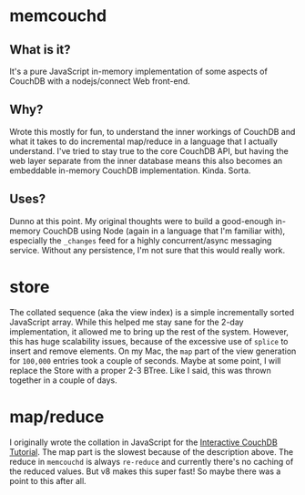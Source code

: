 # memcouchd
## What is it?
It's a pure JavaScript in-memory implementation of some aspects of CouchDB with a 
nodejs/connect Web front-end.

## Why?
Wrote this mostly for fun, to understand the inner workings of CouchDB
and what it takes to do incremental map/reduce in a language that I actually 
understand. I've tried to stay true to the core CouchDB API, but having the 
web layer separate from the inner database means this also becomes an 
embeddable in-memory CouchDB implementation. Kinda. Sorta.

## Uses?
Dunno at this point. My original thoughts were to build a good-enough in-memory
CouchDB using Node (again in a language that I'm familiar with), especially 
the `_changes` feed for a highly concurrent/async messaging service. Without
any persistence, I'm not sure that this would really work.

# store
The collated sequence (aka the view index) is a simple incrementally sorted
JavaScript array. While this helped me stay sane for the 2-day implementation,
it allowed me to bring up the rest of the system. However, this has huge 
scalability issues, because of the excessive use of `splice` to insert and remove 
elements. On my Mac, the `map` part of the view generation for `100,000` entries 
took a couple of seconds. Maybe at some point, I will replace the Store with a 
proper 2-3 BTree. Like I said, this was thrown together in a couple of days.

# map/reduce
I originally wrote the collation in JavaScript for the [Interactive CouchDB Tutorial](http://labs.mudynamics.com/2009/04/03/interactive-couchdb/). The
map part is the slowest because of the description above. The reduce in
`memcouchd` is always `re-reduce` and currently there's no caching of the 
reduced values. But v8 makes this super fast! So maybe there was a point to
this after all.
